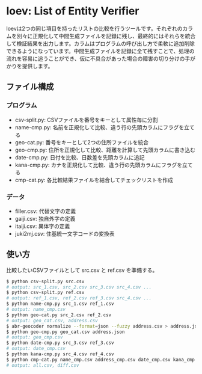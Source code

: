# loev: List of Entity Verifier

loevは2つの同じ項目を持ったリストの比較を行うツールです。それぞれのカラムを別々に正規化して中間生成ファイルを記録に残し、最終的にはそれらを統合して検証結果を出力します。カラムはプログラムの呼び出し方で柔軟に追加削除できるようになっています。中間生成ファイルを記録に全て残すことで、処理の流れを容易に追うことができ、仮に不具合があった場合の障害の切り分けの手がかりを提供します。

## ファイル構成

### プログラム

- csv-split.py: CSVファイルを番号をキーとして属性毎に分割
- name-cmp.py: 名前を正規化して比較、違う行の先頭カラムにフラグを立てる
- geo-cat.py: 番号をキーとして2つの住所ファイルを統合
- geo-cmp.py: 住所を正規化して比較、距離を計算して先頭カラムに書き込む
- date-cmp.py: 日付を比較、日数差を先頭カラムに追記
- kana-cmp.py: カナを正規化して比較、違う行の先頭カラムにフラグを立てる
- cmp-cat.py: 各比較結果ファイルを結合してチェックリストを作成

### データ

- filler.csv: 代替文字の定義
- gaiji.csv: 独自外字の定義
- itaiji.csv: 異体字の定義
- juki2mj.csv: 住基統一文字コードの変換表

## 使い方

比較したいCSVファイルとして src.csv と ref.csv を準備する。

``` bash
$ python csv-split.py src.csv
# output: src_1.csv, src_2.csv src_3.csv src_4.csv ...
$ python csv-split.py ref.csv
# output: ref_1.csv, ref_2.csv ref_3.csv src_4.csv ...
$ python name-cmp.py src_1.csv ref_1.csv
# output: name_cmp.csv
$ python geo-cat.py src_2.csv ref_2.csv
# output: geo_cat.csv, address.csv
$ abr-geocoder normalize --format=json --fuzzy address.csv > address.json
$ python geo-cmp.py geo_cat.csv address.json
# output: geo_cmp.csv
$ python date-cmp.py src_3.csv ref_3.csv
# output: date_cmp.csv
$ python kana-cmp.py src_4.csv ref_4.csv
$ python cmp-cat.py name_cmp.csv address_cmp.csv date_cmp.csv kana_cmp.csv
# output: all.csv, diff.csv
```
